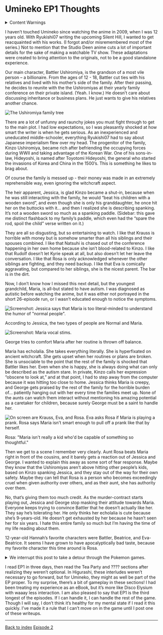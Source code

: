 <div class="flex-all">
    <div class="flex-ui">
        <div class="flex-ui-left"></div><div class="flex-ui-middle">
        </div><div class="flex-ui-right"></div></div>
<div class="flex-writings">

# Umineko EP1 Thoughts

<details><summary>Content Warnings</summary><p style="margin: 0;">Mentions of Japanese imperialism. Adults being ableist towards autistic children; physical child abuse.</p></details>

I haven’t touched Umineko since watching the anime in 2009, when I was 12 years old. With Ryukishi07 writing the upcoming Silent Hill, I wanted to get reacquainted with his works. <span>(I forgot and/or misremembered most of the series.)</span> Not to mention that the Studio Deen anime cuts a lot of important details for the sake of making a watchable TV show. These adaptations were created to bring attention to the originals, not to be a good standalone experience.

Our main character, Battler Ushiromiya, is the grandson of a most vile person – a billionaire. From the ages of 12 - 18, Battler cut ties with his relatives and lived with his mother’s side of the family. After their passing, he decides to reunite with the the Ushiromiyas at their yearly family conference on their private island. <span>(Yeah. I know.)</span> He doesn’t care about discussing inheritance or business plans. He just wants to give his relatives another chance.

![The Ushiromiya family tree](familyTree.PNG)

There are a lot of unfunny and raunchy jokes you must fight through to get to the main plot. I had low expectations, so I was pleasantly shocked at how smart the writer is when he gets serious. As an inexperienced and uneducated middle-schooler, everything Ryukishi07 had to say about Japanese imperialism flew over my head. The progenitor of the family, Kinzo Ushiromiya, became rich after befriending the occupying forces during WWII and taking advantage of the Korean War. One of his sons-in-law, Hideyoshi, is named after Toyotomi Hideyoshi, the general who started the invasions of Korea and China in the 1500’s. This is something he likes to brag about.

Of course the family is messed up - their money was made in an extremely reprehensible way, even ignoring the witchcraft aspect.

The heir apparent, Jessica, is glad Kinzo became a shut-in, because when he was still interacting with the family, he would “beat his children with a wooden sword”, and even though she is only his granddaughter, he once hit her on the buttocks with it… and then I realized she is describing spanking. It’s not a wooden sword so much as a spanking paddle. <span>(Sidebar: this gave me distinct flashback to my family’s paddle, which even had the “spare the rod, spoil the child” verse written on it.)</span>

They are all so disgusting, but so entertaining to watch. I like that Krauss is horrible with money but is somehow smarter than all his siblings and their spouses combined. I like that Natsuhi is chased out of the conference happening in her own home because she isn’t blood-related to Kinzo. I like that Rudolf doesn’t let Kyrie speak at all, but also doesn’t let her leave the conversation. I like that Rosa is only acknowledged whenever the other siblings are fighting, and they need backup. I like that Eva is comically aggravating, but compared to her siblings, she is the nicest parent. The bar is in the dirt.

Now, I don’t know how I missed this next detail, but the youngest grandchild, Maria, is all-but stated to have autism. I was diagnosed as autistic before watching the anime, but it was either not portrayed in the short 26-episode run, or I wasn’t educated enough to notice the symptoms.  

<img src="maria.PNG" alt="Screenshot: Jessica says that Maria is too literal-minded to understand the humor of &quot;normal people&quot;.">
<p class=caption >According to Jessica, the two types of people are Normal and Maria.</p>
<img src="routine.PNG" alt="Screenshot: Maria vocal stims.">
<p class=caption>George tries to comfort Maria after her routine is thrown off balance.</p>

Maria has echolalia. She takes everything literally. She is hyperfixated on ancient witchcraft. She gets upset when her routines or plans are broken. She is unsociable to the point that the rest of the family is shocked that Battler likes her. Even when she is happy, she is always doing what can only be described as the autism stare. In private, Kinzo calls her expression “obscene to look at,” and at that point, I had to step away from the computer because it was hitting too close to home. Jessica thinks Maria is creepy, and George gets praised by the rest of the family for the horrible burden of… patiently hanging out with her every time the families meet up. None of the aunts can watch them interact without mentioning his amazing potential as a caretaker for children, because surely George must be a saint to handle her.

<img src="letter.PNG" alt="On screen are Krauss, Eva, and Rosa. Eva asks Rosa if Maria is playing a prank. Rosa says Maria isn&#39;t smart enough to pull off a prank like that by herself.">
<p class=caption>Rosa: "Maria isn't really a kid who'd be capable of something so thoughtful."</p>

Then we get to a scene I remember very clearly. Aunt Rosa beats Maria right in front of the cousins, and it barely gets a reaction out of Jessica and George. I wanted to explain this away as some sort of fear response. Maybe they know that the Ushiromiyas aren’t above hitting other people’s kids, based on Kinzo spanking Jessica, and they stay out of the way for their own safety. Maybe they can tell that Rosa is a person who becomes exceedingly cruel when given authority over others, and as their aunt, she has authority over them.

No, that’s giving them too much credit. As the murder-contract starts playing out, Jessica and George stop masking their attitude towards Maria. Everyone keeps trying to convince Battler that he doesn’t actually like her. They say he’s tolerating her. He only thinks her echolalia is cute because she’s 9-years-old. He doesn’t get exhausted by her because he hasn’t seen her for six years. I hate this entire family so much but I’m having the time of my life reading about them.

12-year-old Hannah’s favorite characters were Battler, Beatrice, and Eva-Beatrice. It seems I have grown to have apocalyptically bad taste, because my favorite character this time around is Rosa.

<details>
<summary>We interrupt this post to take a detour through the Pokemon games.</summary>
<p>Hearing about Rosa and her bad parenting was my other reason for buying Umineko. I thought Rosa and Maria’s story would satisfy the part of my brain that was expecting more out of Ghetsis and N. I replayed BW a few months ago and I enjoyed all of Team Plasma. Yes, even Ghetsis. Even after reading Pokespe and watching a playthrough of BW2 <span>(I’m not paying $120 on the resale market)</span>. I didn’t bother with the sequels or the manga when they first released over a decade ago, but fans I met online and irl kept urging me to do so. From the way they talked about Gen V, I was expecting Rosa Umineko levels of writing. I do think Ghetsis is a monster, don’t get me wrong. It’s just that considering my own experience with abuse, and after reading Umineko, which explores in-family ableism more thoroughly… in my honest opinion he really is not all that crazy.</p>
<p>That is to be expected. Pokemon is a series made to sell merch of magical animals, and obviously will not give much focus to its human characters. I’m not saying children’s media can’t explore heavy topics. Encanto is super popular with kids, and the backstory is that the family has unresolved trauma after surviving the Colombian Civil War.</p>
<p>What I’m saying is that Umineko is 1.1mil+ words and released by an indie dev. Ryukishi07 burned it onto a bunch of CDs and sold it at Comiket without needing a publisher’s approval. The story I’ve been looking for: what happens when a person who should not be entrusted with kids, especially neurodivergent kids, is given complete and unchecked authority over them? I was never going to find this in a game made for the nintendo DS. I’m disappointed in myself for spending all this time theorizing about the Harmonias and reading between the lines when Umineko was waiting for me. Indie media will always have more storytelling leeway than a big corporation. I don’t know what possessed me to look for a detailed story of ableist parenting in the Pocket Monsters franchise.</p>
<img src="ROSASWEEP.jpg">
<p class="caption">tl;dr ROSA SWEEP</p></details>

I read EP1 in three days, then read the Tea Party and ???? sections after realizing they weren’t optional. In Higurashi, these interludes weren’t necessary to go forward, but for Umineko, they might as well be part of the EP proper. To my surprise, there’s a bit of gameplay in these sections! I had been treating my experience as an eBook, but it’s more like Disco Elysium with waaay less interaction. I am also pleased to say that EP1 is the third longest of the episodes. If I can handle it, I can handle the rest of the game. Though I will say, I don’t think it’s healthy for my mental state if I read it this quickly. I’ve made it a rule that I can’t move on in the game until I post one of these writeups.

<footer>
<hr>
<a href="../../" class="alignleft">Back to index</a>
<a href="../ep2/" class="alignright">Episode 2</a>
</footer>

</div>
</div>